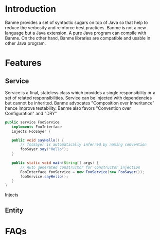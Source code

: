 # Introduction
Banme provides a set of syntactic sugars on top of Java so that help to reduce the verbosity and reinforce best practices. Banme is not a new language but a Java extension. A pure Java program can compile with Banme. On the other hand, Banme libraries are compatible and usable in other Java program.

# Features
## Service
Service is a final, stateless class which provides a single responsibility or a set of related responsibilities. Service can be injected with dependencies but cannot be inherited. Banme advocates "Composition over Inheritance" hence improve testability. Banme also favors "Convention over Configuration" and "DRY"

```java
public service FooService 
   implements FooInterface 
   injects FooSayer {

   public void sayHello() {
       // fooSayer is automatically inferred by naming convention
       fooSayer.say("Hello");
   }
   
   public static void main(String[] args) {
       // Auto generated constructor for constructor injection
       FooInterface fooService = new FooService(new FooSayer());
       fooService.sayHello();
   }
}
```

Injects

## Entity

# FAQs
